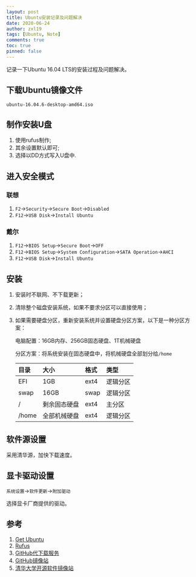 ```yaml
---
layout: post
title: Ubuntu安装记录及问题解决
date: 2020-06-24
author: zxl19
tags: [Ubuntu, Note]
comments: true
toc: true
pinned: false
---
```


记录一下Ubuntu 16.04 LTS的安装过程及问题解决。

<!-- more -->

## 下载Ubuntu镜像文件

```shell
ubuntu-16.04.6-desktop-amd64.iso
```

## 制作安装U盘

1. 使用rufus制作;
2. 其余设置默认即可;
3. 选择以DD方式写入U盘中.

## 进入安全模式

### 联想

1. `F2`->`Security`->`Secure Boot`->`Disabled`
2. `F12`->`USB Disk`->`Install Ubuntu`

### 戴尔

1. `F12`->`BIOS Setup`->`Secure Boot`->`OFF`
2. `F12`->`BIOS Setup`->`System Configuration`->`SATA Operation`->`AHCI`
3. `F12`->`USB Disk`->`Install Ubuntu`

## 安装

1. 安装时不联网、不下载更新；
2. 清除整个磁盘安装系统，如果不要求分区可以直接使用；
3. 如果需要硬盘分区，重新安装系统并设置硬盘分区方案，以下是一种分区方案：

    电脑配置：16GB内存、256GB固态硬盘、1T机械硬盘

    分区方案：将系统安装在固态硬盘中，将机械硬盘全部划分给`/home`

    | 目录 | 大小 | 格式 | 类型 |
    | :------ | :------ | :------ | :------ |
    | EFI | 1GB | ext4 | 逻辑分区 |
    | swap | 16GB| swap | 逻辑分区 |
    | / | 剩余固态硬盘 | ext4 | 主分区 |
    | /home | 全部机械硬盘 | ext4 | 逻辑分区 |

## 软件源设置

采用清华源，加快下载速度。

## 显卡驱动设置

`系统设置`->`软件更新`->`附加驱动`

选择显卡厂商提供的驱动。

## 参考

1. [Get Ubuntu](https://ubuntu.com/download)
2. [Rufus](http://rufus.ie/)
3. [GitHub代下载服务](http://g.widyun.com/)
4. [GitHub镜像站](https://github.wuyanzheshui.workers.dev/)
5. [清华大学开源软件镜像站](https://mirrors.tuna.tsinghua.edu.cn)
